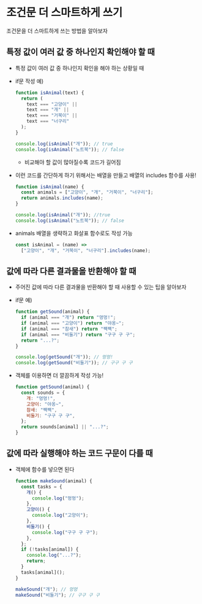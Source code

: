 # 조건문 더 스마트하게 쓰기

조건문을 더 스마트하게 쓰는 방법을 알아보자

## 특정 값이 여러 값 중 하나인지 확인해야 할 때

- 특정 값이 여러 값 중 하나인지 확인을 해야 하는 상황일 때
- if문 작성 예)

  ```js
  function isAnimal(text) {
    return (
      text === "고양이" ||
      text === "개" ||
      text === "거북이" ||
      text === "너구리"
    );
  }

  console.log(isAnimal("개")); // true
  console.log(isAnimal("노트북")); // false
  ```

  - 비교해야 할 값이 많아질수록 코드가 길어짐

- 이런 코드를 간단하게 하기 위해서는 배열을 만들고 배열의 includes 함수를 사용!

  ```js
  function isAnimal(name) {
    const animals = ["고양이", "개", "거북이", "너구리"];
    return animals.includes(name);
  }

  console.log(isAnimal("개")); //true
  console.log(isAnimal("노트북")); // false
  ```

- animals 배열을 생략하고 화살표 함수로도 작성 가능
  ```js
  const isAnimal = (name) =>
    ["고양이", "개", "거북이", "너구리"].includes(name);
  ```

## 값에 따라 다른 결과물을 반환해야 할 때

- 주어진 값에 따라 다른 결과물을 반환해야 할 때 사용할 수 있는 팁을 알아보자
- if문 예)

  ```js
  function getSound(animal) {
    if (animal === "개") return "멍멍!";
    if (animal === "고양이") return "야옹~";
    if (animal === "참새") return "짹짹";
    if (animal === "비둘기") return "구구 구 구";
    return "...?";
  }

  console.log(getSound("개")); // 멍멍!
  console.log(getSound("비둘기")); // 구구 구 구
  ```

- 객체를 이용하면 더 깔끔하게 작성 가능!
  ```js
  function getSound(animal) {
    const sounds = {
      개: "멍멍!",
      고양이: "야옹~",
      참새: "짹짹",
      비둘기: "구구 구 구",
    };
    return sounds[animal] || "...?";
  }
  ```

## 값에 따라 실행해야 하는 코드 구문이 다를 때

- 객체에 함수를 넣으면 된다

  ```js
  function makeSound(animal) {
    const tasks = {
      개() {
        console.log("멍멍");
      },
      고양이() {
        console.log("고양이");
      },
      비둘기() {
        console.log("구구 구 구");
      },
    };
    if (!tasks[animal]) {
      console.log("...?");
      return;
    }
    tasks[animal]();
  }

  makeSound("개"); // 멍멍
  makeSound("비둘기"); // 구구 구 구
  ```
